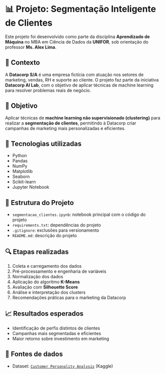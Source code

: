 
# 📊 Projeto: Segmentação Inteligente de Clientes

Este projeto foi desenvolvido como parte da disciplina **Aprendizado de Máquina** no MBA em Ciência de Dados da **UNIFOR**, sob orientação do professor **Ms. Alex Lima**.

## 🏢 Contexto

A **Datacorp S/A** é uma empresa fictícia com atuação nos setores de marketing, vendas, RH e suporte ao cliente. O projeto faz parte da iniciativa **Datacorp AI Lab**, com o objetivo de aplicar técnicas de machine learning para resolver problemas reais de negócio.

## 🎯 Objetivo

Aplicar técnicas de **machine learning não supervisionado (clustering)** para realizar a **segmentação de clientes**, permitindo à Datacorp criar campanhas de marketing mais personalizadas e eficientes.

## 🧰 Tecnologias utilizadas

- Python
- Pandas
- NumPy
- Matplotlib
- Seaborn
- Scikit-learn
- Jupyter Notebook

## 📂 Estrutura do Projeto

- `segmentacao_clientes.ipynb`: notebook principal com o código do projeto
- `requirements.txt`: dependências do projeto
- `.gitignore`: exclusões para versionamento
- `README.md`: descrição do projeto

## 🔍 Etapas realizadas

1. Coleta e carregamento dos dados
2. Pré-processamento e engenharia de variáveis
3. Normalização dos dados
4. Aplicação do algoritmo **K-Means**
5. Avaliação com **Silhouette Score**
6. Análise e interpretação dos clusters
7. Recomendações práticas para o marketing da Datacorp

## 📈 Resultados esperados

- Identificação de perfis distintos de clientes
- Campanhas mais segmentadas e eficientes
- Maior retorno sobre investimento em marketing

## 📎 Fontes de dados

- Dataset: [`Customer Personality Analysis`](https://www.kaggle.com/datasets/imakash3011/customer-personality-analysis) (Kaggle)



